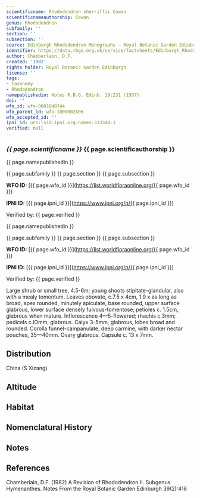 ```yaml
---
scientificname: Rhododendron sherriffii Cowan
scientificnameauthorship: Cowan
genus: Rhododendron
subfamily: ''
section: ''
subsection: ''
source: Edinburgh Rhododendron Monographs – Royal Botanic Garden Edinburgh
identifier: https://data.rbge.org.uk/service/factsheets/Edinburgh_Rhododendron_Monographs.xhtml
author: Chamberlain, D.F.
created: '1982'
rights holder: Royal Botanic Garden Edinburgh
license: ''
tags:
- taxonomy
- Rhododendron
namepublishedin: Notes R.B.G. Edinb. 19:231 (1937)
doi: ''
wfo_id: wfo-0001048744
wfo_parent_id: wfo-1000002606
wfo_accepted_id: ''
ipni_id: urn:lsid:ipni.org:names:333344-1
verified: null
---
```

### _{{ page.scientificname }}_ {{ page.scientificauthorship }}
 {{ page.namepublishedin }}

{{ page.subfamily }} {{ page.section }} {{ page.subsection }}

**WFO ID:** [{{ page.wfo_id }}](https://list.worldfloraonline.org/{{ page.wfo_id }})

**IPNI ID:** [{{ page.ipni_id }}](https://www.ipni.org/n/{{ page.ipni_id }})

Verified by: {{ page.verified }}

 {{ page.namepublishedin }}

{{ page.subfamily }} {{ page.section }} {{ page.subsection }}

**WFO ID:** [{{ page.wfo_id }}](https://list.worldfloraonline.org/{{ page.wfo_id }})

**IPNI ID:** [{{ page.ipni_id }}](https://www.ipni.org/n/{{ page.ipni_id }})

Verified by: {{ page.verified }}



Large shrub or small tree, 4.5-6m; young shoots stipitate-glandular, also with a mealy tomentum. Leaves obovate, c.7.5 x 4cm, 1.9 x as long as broad, apex rounded, minutely apiculate, base rounded, upper surface glabrous, lower surface densely fulvous-tomentose; petioles c. 1.5cm, glabrous when mature. Inflorescence 4—5-flowered; rhachis c.3mm; pedicels c.lOmm, glabrous. Calyx 3-5mm, glabrous, lobes broad and rounded. Corolla funnel-campanulate, deep carmine, with darker nectar pouches, 35—40mm. Ovary glabrous. Capsule c. 13 x 7mm.

## Distribution
China (S Xizang)

## Altitude


## Habitat


## Nomenclatural History

                       
## Notes


## References

Chamberlain, D.F. (1982) A Revision of Rhododendron II. Subgenus Hymenanthes. Notes From the Royal Botanic Garden Edinburgh 39(2):416
